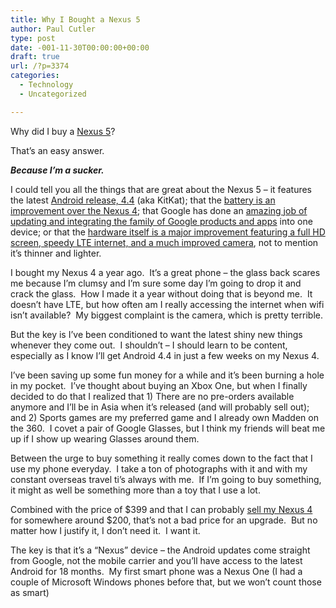 ```yaml
---
title: Why I Bought a Nexus 5
author: Paul Cutler
type: post
date: -001-11-30T00:00:00+00:00
draft: true
url: /?p=3374
categories:
  - Technology
  - Uncategorized

---
```

Why did I buy a [Nexus 5][1]?

That&#8217;s an easy answer.

_**Because I&#8217;m a sucker.**_

I could tell you all the things that are great about the Nexus 5 &#8211; it features the latest [Android release, 4.4][2] (aka KitKat); that the [battery is an improvement over the Nexus 4][3]; that Google has done an [amazing job of updating and integrating the family of Google products and apps][4] into one device; or that the [hardware itself is a major improvement featuring a full HD screen, speedy LTE internet, and a much improved camera][5], not to mention it&#8217;s thinner and lighter.

I bought my Nexus 4 a year ago.  It&#8217;s a great phone &#8211; the glass back scares me because I&#8217;m clumsy and I&#8217;m sure some day I&#8217;m going to drop it and crack the glass.  How I made it a year without doing that is beyond me.  It doesn&#8217;t have LTE, but how often am I really accessing the internet when wifi isn&#8217;t available?  My biggest complaint is the camera, which is pretty terrible.

But the key is I&#8217;ve been conditioned to want the latest shiny new things whenever they come out.  I shouldn&#8217;t &#8211; I should learn to be content, especially as I know I&#8217;ll get Android 4.4 in just a few weeks on my Nexus 4.

I&#8217;ve been saving up some fun money for a while and it&#8217;s been burning a hole in my pocket.  I&#8217;ve thought about buying an Xbox One, but when I finally decided to do that I realized that 1) There are no pre-orders available anymore and I&#8217;ll be in Asia when it&#8217;s released (and will probably sell out); and 2) Sports games are my preferred game and I already own Madden on the 360.  I covet a pair of Google Glasses, but I think my friends will beat me up if I show up wearing Glasses around them.

Between the urge to buy something it really comes down to the fact that I use my phone everyday.  I take a ton of photographs with it and with my constant overseas travel ti&#8217;s always with me.  If I&#8217;m going to buy something, it might as well be something more than a toy that I use a lot.

Combined with the price of $399 and that I can probably [sell my Nexus 4][6] for somewhere around $200, that&#8217;s not a bad price for an upgrade.  But no matter how I justify it, I don&#8217;t need it.  I want it.

The key is that it&#8217;s a &#8220;Nexus&#8221; device &#8211; the Android updates come straight from Google, not the mobile carrier and you&#8217;ll have access to the latest Android for 18 months.  My first smart phone was a Nexus One (I had a couple of Microsoft Windows phones before that, but we won&#8217;t count those as smart)

&nbsp;

&nbsp;

 [1]: http://www.google.com/nexus/5/
 [2]: http://www.android.com/versions/kit-kat-4-4/index.html
 [3]: http://gigaom.com/2013/11/01/the-nexus-5-will-be-a-battery-miser-thanks-to-new-qualcomm-tech/
 [4]: http://www.theverge.com/2013/11/5/5069310/the-nexus-5-isnt-pure-android-its-pure-google
 [5]: https://medium.com/people-gadgets/9c5b9aaa3ad2
 [6]: http://swappa.com/listing/ATP046/view
